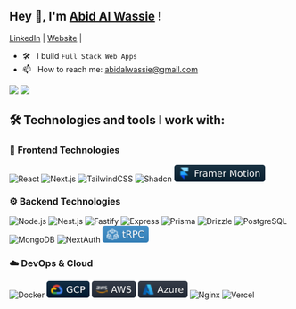 ## Hey 👋, I'm [Abid Al Wassie](https://abidalwassie.me) !

[LinkedIn](https://www.linkedin.com/in/abidalwassie/) |
[Website](https://abidalwassie.netlify.app/) |
&nbsp; 
- 🛠️ &nbsp; I build `Full Stack Web Apps`
- 📫 &nbsp; How to reach me: abidalwassie@gmail.com
<div>
  <img src="https://github-readme-stats.vercel.app/api?username=abidalwassie&show_icons=true&theme=github_dark_dimmed&bg_color=151B23&hide_border=true&cache_seconds=3600" height="190">
  <img src="https://github-readme-stats.vercel.app/api/top-langs/?username=AbidAlWassie&langs_count=8&count_private=false&layout=compact&theme=github_dark_dimmed&bg_color=151B23&hide_border=true&hide=scss&cache_seconds=3600">
</div>
<div>
  <h2>🛠️ <strong>Technologies and tools I work with:</strong></h2>
  <h3>🚀 <strong>Frontend Technologies</strong></h3>
  <img src="https://img.shields.io/badge/React-20232A?style=flat&logo=react&logoColor=61DAFB" alt="React" height="30">
  <img src="https://img.shields.io/badge/Next.js-000000?style=flat&logo=next.js&logoColor=white" alt="Next.js" height="30">
  <img src="https://img.shields.io/badge/TailwindCSS-06B6D4?style=flat&logo=tailwindcss&logoColor=white" alt="TailwindCSS" height="30">
  <img src="https://img.shields.io/badge/Shadcn-000000?style=flat&logo=shadcn/ui&logoColor=white&color=353535" alt="Shadcn" height="30">
  <img src="https://raw.githubusercontent.com/vquix/svg-badges/refs/heads/main/Framer%20Motion-082234.svg" alt="Framer Motion" height="30">

  <h3>⚙️ <strong>Backend Technologies</strong></h3>
  <img src="https://img.shields.io/badge/Node.js-339933?style=flat&logo=node.js&logoColor=white" alt="Node.js" height="30">
  <img src="https://img.shields.io/badge/Nest.js-ea2860?style=flat&logo=nestjs&logoColor=white" alt="Nest.js" height="30">
  <img src="https://img.shields.io/badge/Fastify-202020?style=flat&logo=fastify&logoColor=white" alt="Fastify" height="30">
  <img src="https://img.shields.io/badge/Express-101010?style=flat&logo=express&logoColor=ddd" alt="Express" height="30">
  <img src="https://img.shields.io/badge/Prisma-2D3748?style=flat&logo=prisma&logoColor=white" alt="Prisma" height="30">
  <img src="https://img.shields.io/badge/Drizzle-090909.svg?logo=drizzle&logoColor=c5f74f" alt="Drizzle" height="30">
  <img src="https://img.shields.io/badge/PostgreSQL-336791?style=flat&logo=postgresql&logoColor=white" alt="PostgreSQL" height="30">
  <img src="https://img.shields.io/badge/MongoDB-001E2B?style=flat&logo=mongodb&logoColor=00ED64" alt="MongoDB" height="30">
  <img src="https://img.shields.io/badge/OAuth-EB5424?style=flat&logo=auth0&logoColor=white" alt="NextAuth" height="30">
  <img src="https://raw.githubusercontent.com/vquix/svg-badges/refs/heads/main/tRPC-398CCB.svg" alt="tRPC" height="30">

  <h3>☁️ <strong>DevOps & Cloud</strong></h3>
  <img src="https://img.shields.io/badge/Docker-1D63ED.svg?style=flat&logo=docker&logoColor=white" alt="Docker" height="30">
  <img src="https://raw.githubusercontent.com/vquix/svg-badges/refs/heads/main/GCP-001d35.svg" alt="GCP" height="30">
  <img src="https://raw.githubusercontent.com/vquix/svg-badges/refs/heads/main/AWS-262e3b.svg" alt="AWS" height="30">
  <img src="https://raw.githubusercontent.com/vquix/svg-badges/refs/heads/main/Azure-262e3b.svg" alt="Azure" height="30">
  <img src="https://img.shields.io/badge/Nginx-009639?style=flat&logo=nginx&logoColor=white" alt="Nginx" height="30">
  <img src="https://img.shields.io/badge/Vercel-000000?style=flat&logo=vercel&logoColor=white" alt="Vercel" height="30">
</div>
